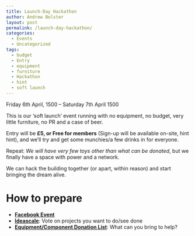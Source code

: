 ```yaml
---
title: Launch-Day Hackathon
author: Andrew Bolster
layout: post
permalink: /launch-day-hackathon/
categories:
  - Events
  - Uncategorized
tags:
  - budget
  - Entry
  - equipment
  - furniture
  - Hackathon
  - hint
  - soft launch
---
```

Friday 6th April, 1500 &#8211; Saturday 7th April 1500

This is our &#8216;soft launch&#8217; event running with no equipment, no budget, very little furniture, no PR and a case of beer.

Entry will be **£5, or Free for members** (Sign-up will be available on-site, hint hint), and we&#8217;ll try and get some munchies/a few drinks in for everyone.

Repeat: *We will have very few toys other than what can be donated*, but we finally have a space with power and a network.

We can hack the building together (or apart, within reason) and start bringing the dream alive.<!--more-->

# How to prepare

*   **[Facebook Event](https://www.facebook.com/events/191615090954138/)**
*   **[Ideascale](http://farsetlabs.ideascale.com/)**: Vote on projects you want to do/see done
*   **[Equipment/Component Donation List](https://docs.google.com/a/farsetlabs.org.uk/spreadsheet/viewform?formkey=dDJRanJpZTlPTW9VN3VLbWtWRllibGc6MQ#gid=0)**: What can you bring to help?

&nbsp;
